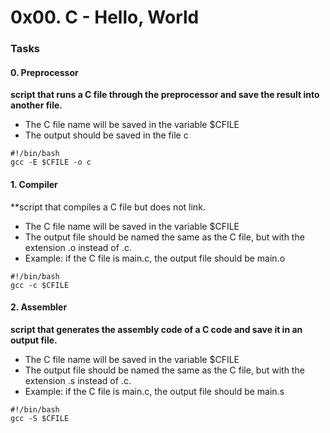 # 0x00. C - Hello, World
### Tasks
#### 0. Preprocessor
**script that runs a C file through the preprocessor and save the result into another file.**
- The C file name will be saved in the variable $CFILE
- The output should be saved in the file c
```
#!/bin/bash
gcc -E $CFILE -o c
```

#### 1. Compiler
 **script that compiles a C file but does not link.
- The C file name will be saved in the variable $CFILE
- The output file should be named the same as the C file, but with the extension .o instead of .c.
- Example: if the C file is main.c, the output file should be main.o
```
#!/bin/bash
gcc -c $CFILE 
```

#### 2. Assembler
**script that generates the assembly code of a C code and save it in an output file.**

- The C file name will be saved in the variable $CFILE
- The output file should be named the same as the C file, but with the extension .s instead of .c.
- Example: if the C file is main.c, the output file should be main.s
```
#!/bin/bash
gcc -S $CFILE
```
